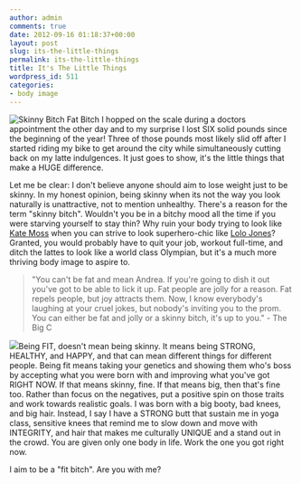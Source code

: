 ```yaml
---
author: admin
comments: true
date: 2012-09-16 01:18:37+00:00
layout: post
slug: its-the-little-things
permalink: its-the-little-things
title: It's The Little Things
wordpress_id: 511
categories:
- body image
---
```


![Skinny Bitch Fat Bitch](http://corinaoffthemat.com/wp-content/uploads/2012/09/skinny-bitch-fit-bitch.jpg) I hopped on the scale during a doctors appointment the other day and to my surprise I lost SIX solid pounds since the beginning of the year! Three of those pounds most likely slid off after I started riding my bike to get around the city while simultaneously cutting back on my latte indulgences. It just goes to show, it's the little things that make a HUGE difference.

Let me be clear: I don't believe anyone should aim to lose weight just to be skinny. In my honest opinion, being skinny when its not the way you look naturally is unattractive, not to mention unhealthy. There's a reason for the term "skinny bitch". Wouldn't you be in a bitchy mood all the time if you were starving yourself to stay thin? Why ruin your body trying to look like [Kate Moss](http://en.wikipedia.org/wiki/Kate_Moss) when you can strive to look superhero-chic like [Lolo Jones](http://en.wikipedia.org/wiki/Lolo_Jones)? Granted, you would probably have to quit your job, workout full-time, and ditch the lattes to look like a world class Olympian, but it's a much more thriving body image to aspire to.

>"You can't be fat and mean Andrea. If you're going to dish it out you've got to be able to lick it up. Fat people are jolly for a reason. Fat repels people, but joy attracts them. Now, I know everybody's laughing at your cruel jokes, but nobody's inviting you to the prom. You can either be fat and jolly or a skinny bitch, it's up to you." - The Big C

![](http://corinaoffthemat.com/wp-content/uploads/2012/09/images.jpg)Being FIT, doesn't mean being skinny. It means being STRONG, HEALTHY, and HAPPY, and that can mean different things for different people. Being fit means taking your genetics and showing them who's boss by accepting what you were born with and improving what you've got RIGHT NOW. If that means skinny, fine. If that means big, then that's fine too. Rather than focus on the negatives, put a positive spin on those traits and work towards realistic goals. I was born with a big booty, bad knees, and big hair. Instead, I say I have a STRONG butt that sustain me in yoga class, sensitive knees that remind me to slow down and move with INTEGRITY, and hair that makes me culturally UNIQUE and a stand out in the crowd. You are given only one body in life. Work the one you got right now.

I aim to be a "fit bitch". Are you with me?
